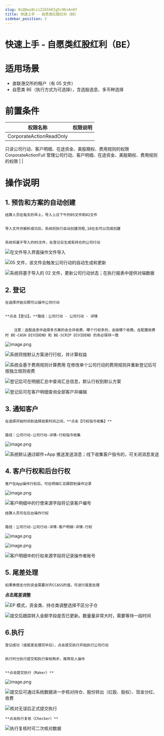 ```yaml
---
slug: NiQDwy0cziZ2b5kKIg5c0ExAn6f
title: 快速上手 - 自愿类红股红利（BE）
sidebar_position: 2
---
```



# 快速上手 - 自愿类红股红利（BE）


# 适用场景

- 直联港交所的租户（有 05 文件）
- 自愿类 BE（执行方式为可选择），含选股选息、多币种选择

# 前置条件


| 权限名称                                                                                                    | 权限说明 |
| ------------------------------------------------------------------------------------------------------- | ---- |
| CorporateActionReadOnly
只读公司行动、客户明细、在途资金、美股期权、费用规则的权限
CorporateActionFull
管理公司行动、客户明细、在途资金、美股期权、费用规则的权限 |      |


# 操作说明 


## 1. 预告和方案的自动**创建**


    结算人员在每天的早上，导入上日下午的05文件和02文件


    导入文件并解析成功后，系统将执行自动创建流程,10左右可以完成创建


    系统将基于导入的05文件，在登记日生成有持仓的公司行动


![在文件导入界面操作文件导入](/assets/44d6bd93613c776c66780e361ff12b61.png)


![05 文件，该文件会触发公司行动的自动生成和更新](/assets/7af8e0e991b71b51f821ba6e60555c56.png)


![系统将基于导入的 02 文件，更新公司行动状态；在执行报表中提供对端数据](/assets/30957e9e0b1cb8caf3612ce84b08a143.png)


## **2. 登记**


    在选择开始日期可以操作公司行动


    **点击【登记】。**路径：公司行动 - 公司行动 - 详情


        注意：选股选息中选择多方案的会合并收费，哪个行权多的，会按哪个收费。在配置收费时 BE-CASH DIVIDEND 和 BE-SCRIP DIVIDEND 的务必保持一致


![image.png](/assets/d2307025de223a62520f9b96e7f7b81f.png)


![系统将按默认方案进行行权，并计算权益](/assets/923dda1533c612bbb91f0e73799a0477.png)


![系统会基于费用规则计算费用
在修改单个公司行动的费用规则并重新登记后可按独立规则收费](/assets/7a9a62135d130b51aafb315b447660c0.png)


![登记后可在明细汇总中查询汇总信息，默认行权到默认方案](/assets/d08fb02551ddc4687c0989d1f088913b.png)


![登记后可在客户明细查询全部客户并编辑](/assets/51cf837198373226c2f619c117299110.png)


## 3. 通知客户


    在选择开始时间到选择结束时间之间，**点击【行权指令收集】**


    路径：公司行动-公司行动-详情-行权指令收集


![image.png](/assets/6f2f6bb3821e9949cbc55525ccd67206.png)


![系统默认通过邮件+App 推送发送消息；线下收集客户指令的，可关闭消息发送](/assets/84bf231cf6ca8f8d5318dfa919ca0c00.png)


## 4. 客户行权和后台行权


    客户在App操作行权后，可在明细汇总跟踪到操作记录


![image.png](/assets/46c26988588bc5619616892b6fbb69c4.png)


![客户明细中的行使来源字段将记录客户编号](/assets/cdc305e355db073ed547654bee4cd7fe.png)


    结算人员可在后台操作行权


    路径：公司行动-公司行动-详情-客户明细-详情-行权


![image.png](/assets/e0da3932f92d07be750c2cb4d2f616dd.png)


![image.png](/assets/546f975a2ebf22b185081b5f2dcaec64.png)


![客户明细中的行权来源字段将记录操作者账号](/assets/94a6b8fe510edf6d12fde2dfea233ac1.png)


## **5. 尾差处理**


    如果券商支付的资金需要对齐CCASS的值，可进行尾差处理


**点击尾差调整**


![EP 模式，资金类、持仓类调整选择不区分子仓](/assets/fec777c6fc923530122c806bb06a2558.png)


![提交后跟踪转入金额字段是否已更新。数量量非常大时，需要等待一段时间](/assets/3ff048224c7ed1876daeaa7adfc31df4.png)


## 6.**执行**


    登记成功（或尾差处理完毕后），点击提交执行开始执行公司行动


    执行时分执行提交和执行审核两步，推荐双人操作


    **点击提交执行（Maker）**


![image.png](/assets/cf307900dc265a22e51e8f1d7f4ef039.png)


![提交后可通过系统数据进一步核对持仓、股份转出（红股、股权）、现金分红、收费](/assets/05497060cf59638d47b822c97fd50a20.png)


![核对无误后正式提交执行](/assets/cf2804523c3b96714d85e572b2f92489.png)


    **点击执行复核（Checker）**


![执行复核时可二次核对数据](/assets/ad1ece6c6f1e041d1a0351656d9c8f89.png)


